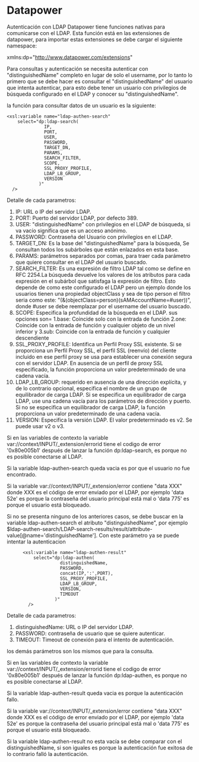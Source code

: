 # Datapower
Autenticación con LDAP
Datapower tiene funciones nativas para comunicarse con el LDAP. Esta función está en las extensiones de datapower, para importar estas extensiones se debe cargar el siguiente namespace:

xmlns:dp="http://www.datapower.com/extensions"

Para consultas y autenticación se necesita autenticar con "distinguishedName" completo en lugar de solo el username, por lo tanto lo primero que se debe hacer es consultar el "distinguishedName" del usuario que intenta autenticar, para esto debe tener un usuario con privilegios de búsqueda configurado en el LDAP y conocer su "distinguishedName".

la función para consultar datos de un usuario es la siguiente:

    <xsl:variable name="ldap-authen-search" 
        select="dp:ldap-search(
                  IP,
                  PORT,
                  USER,
                  PASSWORD,
                  TARGET_DN,
                  PARAMS,
                  SEARCH_FILTER,
                  SCOPE,
                  SSL_PROXY_PROFILE,
                  LDAP_LB_GROUP,
                  VERSION
                )"
      />

Detalle de cada parametros:

1. IP: URL o IP del servidor LDAP.
2. PORT: Puerto del servidor LDAP, por defecto 389.
3. USER: "distinguishedName" con privilegios en el LDAP de búsqueda, si va vacío significa que es un acceso anónimo.
4. PASSWORD: Contraseña del Usuario con privilegios en el LDAP.
5. TARGET_DN: Es la base del "distinguishedName" para la búsqueda, Se consultan todos los subárboles que están enlazados en esta base.
6. PARAMS: parámetros separados por comas, para traer cada parámetro que quiere consultar en el LDAP del usuario buscado.
7. SEARCH_FILTER: Es una expresión de filtro LDAP tal como se define en RFC 2254.La búsqueda devuelve los valores de los atributos para cada expresión en el subárbol que satisfaga la expresión de filtro. Esto depende de como este configurado el LDAP pero un ejemplo donde los usuarios tienen una propiedad objectClass y sea de tipo person el filtro seria como este: "(&amp;(objectClass=person)(sAMAccountName=#user))", donde #user se debe reemplazar por el username del usuario buscado.
8. SCOPE: Especifica la profundidad de la búsqueda en el LDAP. sus opciones son= 1.base: Coincide solo con la entrada de función 2.one: Coincide con la entrada de función y cualquier objeto de un nivel inferior y 3.sub: Coincide con la entrada de función y cualquier descendiente
9. SSL_PROXY_PROFILE: Identifica un Perfil Proxy SSL existente. Si se proporciona un Perfil Proxy SSL, el perfil SSL (reenvío) del cliente incluido en ese perfil proxy se usa para establecer una conexión segura con el servidor LDAP. En ausencia de un perfil de proxy SSL especificado, la función proporciona un valor predeterminado de una cadena vacía.
10. LDAP_LB_GROUP: requerido en ausencia de una dirección explícita, y de lo contrario opcional, especifica el nombre de un grupo de equilibrador de carga LDAP.
Si se especifica un equilibrador de carga LDAP, use una cadena vacía para los parámetros de dirección y puerto.
Si no se especifica un equilibrador de carga LDAP, la función proporciona un valor predeterminado de una cadena vacía.
11. VERSION: Especifica la versión LDAP. El valor predeterminado es v2. Se puede usar v2 o v3.

Si en las variables de contexto la variable var://context/INPUT/_extension/errorid tiene el codigo de error '0x80e005b1' después de lanzar la función dp:ldap-search, es porque no es posible conectarse al LDAP.

Si la variable ldap-authen-search queda vacia es por que el usuario no fue encontrado.

Si la variable var://context/INPUT/_extension/error contiene "data XXX" donde XXX es el código de error enviado por el LDAP, por ejemplo 'data 52e' es porque la contraseña del usuario principal está mal o 'data 775' es porque el usuario está bloqueado.

Si no se presenta ninguno de los anteriores casos, se debe buscar en la variable ldap-authen-search el atributo "distinguishedName", por ejemplo $ldap-authen-search/LDAP-search-results/result/attribute-value[@name='distinguishedName']. Con este parámetro ya se puede intentar la autenticacion

          <xsl:variable name="ldap-authen-result" 
              select="dp:ldap-authen(
                        distinguishedName, 
                        PASSWORD,
                        concat(IP,':',PORT), 
                        SSL_PROXY_PROFILE,
                        LDAP_LB_GROUP,
                        VERSION,
                        TIMEOUT
                      )"
            />

Detalle de cada parametros:

1. distinguishedName: URL o IP del servidor LDAP.
2. PASSWORD: contraseña de usuario que se quiere autenticar.
3. TIMEOUT: Timeout de conexión para el intento de autenticación.

los demás parámetros son los mismos que para la consulta.

Si en las variables de contexto la variable var://context/INPUT/_extension/errorid tiene el codigo de error '0x80e005b1' después de lanzar la función dp:ldap-authen, es porque no es posible conectarse al LDAP.

Si la variable ldap-authen-result queda vacia es porque la autenticación fallo.

Si la variable var://context/INPUT/_extension/error contiene "data XXX" donde XXX es el código de error enviado por el LDAP, por ejemplo 'data 52e' es porque la contraseña del usuario principal está mal o 'data 775' es porque el usuario está bloqueado.

Si la variable ldap-authen-result no esta vacía se debe comparar con el distinguishedName, si son iguales es porque la autenticación fue exitosa de lo contrario falló la autenticación.
